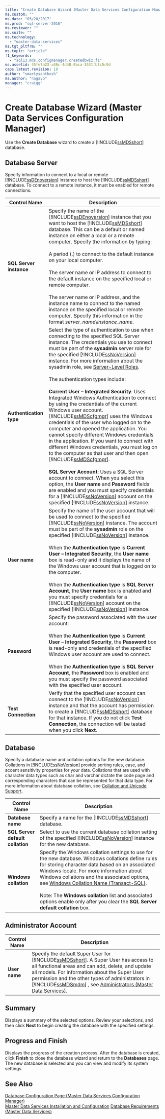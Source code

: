 ```yaml
---
title: "Create Database Wizard (Master Data Services Configuration Manager) | Microsoft Docs"
ms.custom: ""
ms.date: "03/20/2017"
ms.prod: "sql-server-2016"
ms.reviewer: ""
ms.suite: ""
ms.technology: 
  - "master-data-services"
ms.tgt_pltfrm: ""
ms.topic: "article"
f1_keywords: 
  - "sql13.mds.configmanager.createdbwiz.f1"
ms.assetid: 45fe7a23-a46c-4d40-8bca-3431fbfc5c9d
caps.latest.revision: 10
author: "smartysanthosh"
ms.author: "nagavo"
manager: "craigg"
---
```

# Create Database Wizard (Master Data Services Configuration Manager)
  Use the **Create Database** wizard to create a [!INCLUDE[ssMDSshort](../includes/ssmdsshort-md.md)] database.  
  
## Database Server  
 Specify information to connect to a local or remote [!INCLUDE[ssDEnoversion](../includes/ssdenoversion-md.md)] instance to host the [!INCLUDE[ssMDSshort](../includes/ssmdsshort-md.md)] database. To connect to a remote instance, it must be enabled for remote connections.  
  
|Control Name|Description|  
|------------------|-----------------|  
|**SQL Server instance**|Specify the name of the [!INCLUDE[ssDEnoversion](../includes/ssdenoversion-md.md)] instance that you want to host the [!INCLUDE[ssMDSshort](../includes/ssmdsshort-md.md)] database. This can be a default or named instance on either a local or a remote computer. Specify the information by typing:<br /><br /> A period (.) to connect to the default instance on your local computer.<br /><br /> The server name or IP address to connect to the default instance on the specified local or remote computer.<br /><br /> The server name or IP address, and the instance name to connect to the named instance on the specified local or remote computer. Specify this information in the format *server_name*\\*instance_name*.|  
|**Authentication type**|Select the type of authentication to use when connecting to the specified SQL Server instance. The credentials you use to connect must be part of the **sysadmin** server role for the specified [!INCLUDE[ssNoVersion](../includes/ssnoversion-md.md)] instance. For more information about the sysadmin role, see [Server-Level Roles](../relational-databases/security/authentication-access/server-level-roles.md).<br /><br /> The authentication types include:<br /><br /> **Current User – Integrated Security**: Uses Integrated Windows Authentication to connect by using the credentials of the current Windows user account. [!INCLUDE[ssMDScfgmgr](../includes/ssmdscfgmgr-md.md)] uses the Windows credentials of the user who logged on to the computer and opened the application. You cannot specify different Windows credentials in the application. If you want to connect with different Windows credentials, you must log on to the computer as that user and then open [!INCLUDE[ssMDScfgmgr](../includes/ssmdscfgmgr-md.md)].<br /><br /> **SQL Server Account**: Uses a SQL Server account to connect. When you select this option, the **User name** and **Password** fields are enabled and you must specify credentials for a [!INCLUDE[ssNoVersion](../includes/ssnoversion-md.md)] account on the specified [!INCLUDE[ssNoVersion](../includes/ssnoversion-md.md)] instance.|  
|**User name**|Specify the name of the user account that will be used to connect to the specified [!INCLUDE[ssNoVersion](../includes/ssnoversion-md.md)] instance. The account must be part of the **sysadmin** role on the specified [!INCLUDE[ssNoVersion](../includes/ssnoversion-md.md)] instance.<br /><br /> When the **Authentication type** is **Current User – Integrated Security**, the **User name** box is read-only and it displays the name of the Windows user account that is logged on to the computer.<br /><br /> When the **Authentication type** is **SQL Server Account**, the **User name** box is enabled and you must specify credentials for a [!INCLUDE[ssNoVersion](../includes/ssnoversion-md.md)] account on the specified [!INCLUDE[ssNoVersion](../includes/ssnoversion-md.md)] instance.|  
|**Password**|Specify the password associated with the user account:<br /><br /> When the **Authentication type** is **Current User – Integrated Security**, the **Password** box is read-only and credentials of the specified Windows user account are used to connect.<br /><br /> When the **Authentication type** is **SQL Server Account**, the **Password** box is enabled and you must specify the password associated with the specified user account.|  
|**Test Connection**|Verify that the specified user account can connect to the [!INCLUDE[ssNoVersion](../includes/ssnoversion-md.md)] instance and that the account has permission to create a [!INCLUDE[ssMDSshort](../includes/ssmdsshort-md.md)] database for that instance. If you do not click **Test Connection**, the connection will be tested when you click **Next**.|  
  
## Database  
 Specify a database name and collation options for the new database. Collations in [!INCLUDE[ssNoVersion](../includes/ssnoversion-md.md)] provide sorting rules, case, and accent sensitivity properties for your data. Collations that are used with character data types such as char and varchar dictate the code page and corresponding characters that can be represented for that data type. For more information about database collation, see [Collation and Unicode Support](../relational-databases/collations/collation-and-unicode-support.md).  
  
|Control Name|Description|  
|------------------|-----------------|  
|**Database name**|Specify a name for the [!INCLUDE[ssMDSshort](../includes/ssmdsshort-md.md)] database.|  
|**SQL Server default collation**|Select to use the current database collation setting of the specified [!INCLUDE[ssNoVersion](../includes/ssnoversion-md.md)] instance for the new database.|  
|**Windows collation**|Specify the Windows collation settings to use for the new database. Windows collations define rules for storing character data based on an associated Windows locale. For more information about Windows collations and the associated options, see [Windows Collation Name &#40;Transact-SQL&#41;](../t-sql/statements/windows-collation-name-transact-sql.md).<br /><br /> Note: The **Windows collation** list and associated options enable only after you clear the **SQL Server default collation** box.|  
  
## Administrator Account  
  
|Control Name|Description|  
|------------------|-----------------|  
|**User name**|Specify the default Super User for [!INCLUDE[ssMDSshort](../includes/ssmdsshort-md.md)]. A Super User has access to all functional areas and can add, delete, and update all models. For information about the Super User permission and the other types of administrators in [!INCLUDE[ssMDSmdm](../includes/ssmdsmdm-md.md)] , see [Administrators &#40;Master Data Services&#41;](../master-data-services/administrators-master-data-services.md).|  
  
## Summary  
 Displays a summary of the selected options. Review your selections, and then click **Next** to begin creating the database with the specified settings.  
  
## Progress and Finish  
 Displays the progress of the creation process. After the database is created, click **Finish** to close the database wizard and return to the **Databases** page. The new database is selected and you can view and modify its system settings.  
  
## See Also  
 [Database Configuration Page &#40;Master Data Services Configuration Manager&#41;](../master-data-services/database-configuration-page-master-data-services-configuration-manager.md)   
[Master Data Services Installation and Configuration](../master-data-services/master-data-services-installation-and-configuration.md) 
 [Database Requirements &#40;Master Data Services&#41;](../master-data-services/install-windows/database-requirements-master-data-services.md)  
  
  